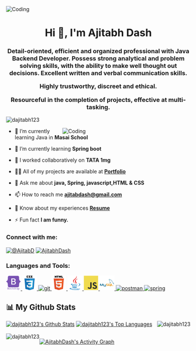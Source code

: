 <img border-radius="20px" alt="Coding" width="100%" height="250px" src="https://visme.co/blog/wp-content/uploads/2019/10/animated-presentation-software-header-wide.gif">


<h1 align="center">Hi 👋, I'm Ajitabh Dash</h1>
<h3 align="center">Detail-oriented, efficient and organized professional with Java Backend Developer.
Possess strong analytical and problem solving skills, with the ability to make well thought out decisions.
Excellent written and verbal communication skills.

Highly trustworthy, discreet and ethical.

Resourceful in the completion of projects, effective at multi-tasking.</h3>

<p align="left"> <img src="https://komarev.com/ghpvc/?username=dajitabh123&label=Profile%20views&color=0e75b6&style=flat" alt="dajitabh123" /> </p>


<img align="right" alt="Coding" width="350" height="80%" src="[https://i.pinimg.com/originals/50/83/e0/5083e0a2a7dcaae07c142e8b87036a27.gif](https://cdn.sanity.io/images/ordgikwe/production/a830c5182852e35bcd0dc07b90122f07ecd15f48-700x525.gif?w=700&h=525&auto=format)">


- 🔭 I’m currently learning Java in **Masai School**

- 🌱 I’m currently learning **Spring boot**

- 👯 I worked collaboratively on **TATA 1mg**

- 👨‍💻 All of my projects are available at  <a href="https://dajitabh123.github.io/AjitabhDashPortfolio/"> **Portfolio** </a>

- 💬 Ask me about **java, Spring, javascript,HTML & CSS**

- 📫 How to reach me **ajitabdash@gmail.com**

- 📄 Know about my experiences <a href="https://drive.google.com/file/d/12WI_w7ZzQ-HPJ9LfKoW1N5O2o3sG8_5p/view?usp=sharing">**Resume** </a>

- ⚡ Fun fact **I am funny.**

<h3 align="left">Connect with me:</h3>
<p align="left">
<a href="https://twitter.com/@AjitabD" target="blank"><img align="center" src="https://raw.githubusercontent.com/rahuldkjain/github-profile-readme-generator/master/src/images/icons/Social/twitter.svg" alt="@AjitabD" height="30" width="40" /></a>
<a href="https://linkedin.com/in/@AjitabD" target="blank"><img align="center" src="https://raw.githubusercontent.com/rahuldkjain/github-profile-readme-generator/master/src/images/icons/Social/linked-in-alt.svg" alt="AjitabhDash" height="30" width="40" /></a>
</p>

<h3 align="left">Languages and Tools:</h3>
<p align="left"> <a href="https://getbootstrap.com" target="_blank" rel="noreferrer"> <img src="https://raw.githubusercontent.com/devicons/devicon/master/icons/bootstrap/bootstrap-plain-wordmark.svg" alt="bootstrap" width="40" height="40"/> </a> <a href="https://www.w3schools.com/css/" target="_blank" rel="noreferrer"> <img src="https://raw.githubusercontent.com/devicons/devicon/master/icons/css3/css3-original-wordmark.svg" alt="css3" width="40" height="40"/> </a> <a href="https://git-scm.com/" target="_blank" rel="noreferrer"> <img src="https://www.vectorlogo.zone/logos/git-scm/git-scm-icon.svg" alt="git" width="40" height="40"/> </a> <a href="https://www.w3.org/html/" target="_blank" rel="noreferrer"> <img src="https://raw.githubusercontent.com/devicons/devicon/master/icons/html5/html5-original-wordmark.svg" alt="html5" width="40" height="40"/> </a> <a href="https://www.java.com" target="_blank" rel="noreferrer"> <img src="https://raw.githubusercontent.com/devicons/devicon/master/icons/java/java-original.svg" alt="java" width="40" height="40"/> </a> <a href="https://developer.mozilla.org/en-US/docs/Web/JavaScript" target="_blank" rel="noreferrer"> <img src="https://raw.githubusercontent.com/devicons/devicon/master/icons/javascript/javascript-original.svg" alt="javascript" width="40" height="40"/> </a> <a href="https://www.mysql.com/" target="_blank" rel="noreferrer"> <img src="https://raw.githubusercontent.com/devicons/devicon/master/icons/mysql/mysql-original-wordmark.svg" alt="mysql" width="40" height="40"/> </a> <a href="https://postman.com" target="_blank" rel="noreferrer"> <img src="https://www.vectorlogo.zone/logos/getpostman/getpostman-icon.svg" alt="postman" width="40" height="40"/> </a> <a href="https://spring.io/" target="_blank" rel="noreferrer"> <img src="https://www.vectorlogo.zone/logos/springio/springio-icon.svg" alt="spring" width="40" height="40"/> </a> </p>

## 📊 My Github Stats
<!--   <br/> -->
<img align="right" src="https://i.pinimg.com/originals/da/c3/8f/dac38faf997774aa22a78ec3b6283444.gif" alt="dajitabh123"  />
   <a href="https://github.com/dajitabh123/github-readme-stats"><img alt="dajitabh123's Github Stats" src="https://github-readme-stats.vercel.app/api?username=dajitabh123&show_icons=true&count_private=true&theme=react&hide_border=true&bg_color=0D1117" /></a>
  <a href="https://github.com/dajitabh123/github-readme-stats"><img alt="dajitabh123's Top Languages" src="https://github-readme-stats.vercel.app/api/top-langs/?username=dajitabh123&langs_count=8&count_private=true&layout=compact&theme=react&hide_border=true&bg_color=0D1117"  /></a>
  <br/>
<!--   /*<b>Note:</b> Top languages is only a metric of the languages my public code consists of and doesn't reflect experience or skill level.-> -->
 <br/>
<img align="left" src="https://github-readme-streak-stats.herokuapp.com/?user=dajitabh123&&theme=tokyonight" alt="dajitabh123" />

<!-- <p><img align="left" src="https://github-readme-stats.vercel.app/api/top-langs?username=dajitabh123&show_icons=true&locale=en&layout=compact" alt="dajitabh123" /></p> -->

<a href="https://github.com/dajitabh123/github-readme-activity-graph"><img alt="AjitabhDash's Activity Graph" src="https://activity-graph.herokuapp.com/graph?username=dajitabh123&bg_color=white&color=5BCDEC&line=5BCDEC&point=FFFFFF&hide_border=true&bg_color=0D1117" /></a>
<br/>
